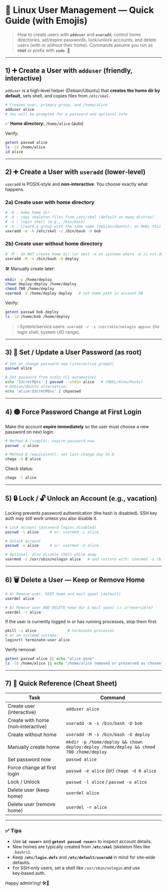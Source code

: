 # 👤 Linux User Management — Quick Guide (with Emojis)

> How to create users with **`adduser`** and **`useradd`**, control home directories, set/expire passwords, lock/unlock accounts, and delete users (with or without their home). Commands assume you run as **root** or prefix with **`sudo`**. 🐧

---

## 1) ➕ Create a User with `adduser` (friendly, interactive)

`adduser` is a high‑level helper (Debian/Ubuntu) that **creates the home dir by default**, sets shell, and copies files from `/etc/skel`.

```bash
# Creates user, primary group, and /home/alice
adduser alice
# You will be prompted for a password and optional info
```

✅ **Home directory:** `/home/alice` (auto)

Verify:

```bash
getent passwd alice
ls -ld /home/alice
id alice
```

---

## 2) ➕ Create a User with `useradd` (lower‑level)

`useradd` is POSIX‑style and **non‑interactive**. You choose exactly what happens.

### 2a) Create user **with** home directory

```bash
# -m : make home dir
# -k : copy skeleton files from /etc/skel (default on many distros)
# -s : login shell (e.g., /bin/bash)
# -U : create a group with the same name (Debian/Ubuntu); on RHEL this is default
useradd -m -k /etc/skel -s /bin/bash -U bob
```

### 2b) Create user **without** home directory

```bash
# -M : do NOT create home dir (or omit -m on systems where -m is not default)
useradd -M -s /bin/bash -U deploy
```

🛠️ Manually create later:

```bash
mkdir -p /home/deploy
chown deploy:deploy /home/deploy
chmod 700 /home/deploy
usermod -d /home/deploy deploy   # set home path in account DB
```

Verify:

```bash
getent passwd bob deploy
ls -ld /home/bob /home/deploy
```

> ℹ️ System/service users: `useradd -r -s /usr/sbin/nologin appsvc` (no login shell, system UID range).

---

## 3) 🔑 Set / Update a User Password (as root)

```bash
# Set or change password now (interactive prompt)
passwd alice

# Set password from stdin (CI automation)
echo 'S3cretP@ss' | passwd --stdin alice   # (RHEL/Alma/Rocky)
# Debian/Ubuntu alternative:
echo 'alice:S3cretP@ss' | chpasswd
```

---

## 4) 🟡 Force Password Change at First Login

Make the account **expire immediately** so the user must choose a new password on next login.

```bash
# Method A (simple): expire password now
passwd -e alice

# Method B (equivalent): set last‑change day to 0
chage -d 0 alice
```

Check status:

```bash
chage -l alice
```

---

## 5) 🔒 Lock / 🔓 Unlock an Account (e.g., vacation)

Locking prevents password authentication (the hash is disabled). SSH key auth may still work unless you also disable it.

```bash
# Lock account (password logins disabled)
passwd -l alice     # or: usermod -L alice

# Unlock account
passwd -u alice     # or: usermod -U alice

# Optional: also disable shell while away
usermod -s /usr/sbin/nologin alice   # and restore with: usermod -s /bin/bash alice
```

---

## 6) 🗑️ Delete a User — Keep or Remove Home

```bash
# A) Remove user, KEEP home and mail spool (default)
userdel alice

# B) Remove user AND DELETE home dir & mail spool (⚠ irreversible)
userdel -r alice
```

If the user is currently logged in or has running processes, stop them first:

```bash
pkill -u alice              # terminate processes
# or on systemd systems:
loginctl terminate-user alice
```

Verify removal:

```bash
getent passwd alice || echo "alice gone"
ls -ld /home/alice || echo "/home/alice removed or preserved as chosen"
```

---

## 7) 🧭 Quick Reference (Cheat Sheet)

| Task                               | Command                                                                               |
| ---------------------------------- | ------------------------------------------------------------------------------------- |
| Create user (interactive)          | `adduser alice`                                                                       |
| Create with home (non‑interactive) | `useradd -m -s /bin/bash -U bob`                                                      |
| Create without home                | `useradd -M -s /bin/bash -U deploy`                                                   |
| Manually create home               | `mkdir -p /home/deploy && chown deploy:deploy /home/deploy && chmod 700 /home/deploy` |
| Set password now                   | `passwd alice`                                                                        |
| Force change at first login        | `passwd -e alice` *(or)* `chage -d 0 alice`                                           |
| Lock / Unlock                      | `passwd -l alice` / `passwd -u alice`                                                 |
| Delete user (keep home)            | `userdel alice`                                                                       |
| Delete user (remove home)          | `userdel -r alice`                                                                    |

---

### ✅ Tips

* Use **`id <user>`** and **`getent passwd <user>`** to inspect account details.
* New homes are typically created from **`/etc/skel`** (skeleton files like `.bashrc`).
* Keep **`/etc/login.defs`** and **`/etc/default/useradd`** in mind for site‑wide defaults.
* For SSH‑only users, set a shell like `/usr/sbin/nologin` and use key‑based auth.

Happy admin’ing! 🛠️🐧
